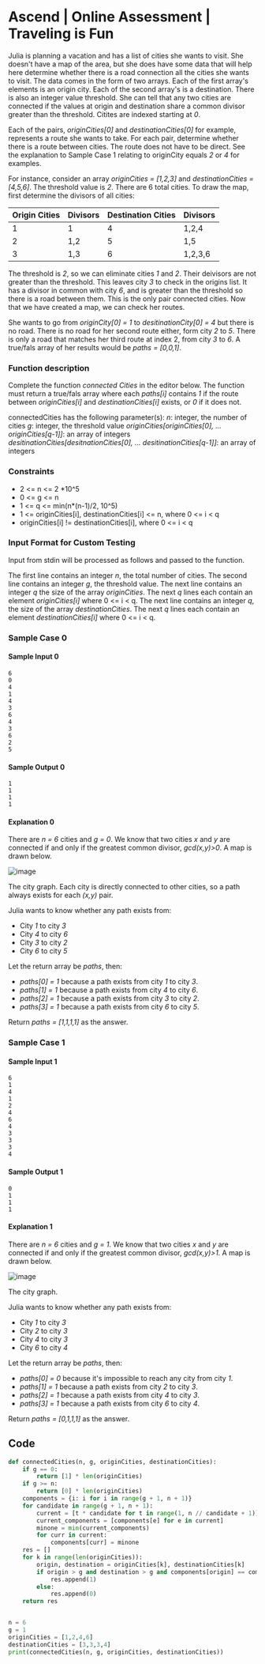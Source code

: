 # Ascend | Online Assessment | Traveling is Fun

Julia is planning a vacation and has a list of cities she wants to visit. She doesn't have a map of the area, but she does have some data that will help here determine whether there is a road connection all the cities she wants to visit. The data comes in the form of two arrays. Each of the first array's elements is an origin city. Each of the second array's is a destination. There is also an integer value threshold. She can tell that any two cities are connected if the values at origin and destination share a common divisor greater than the threshold. Citites are indexed starting at *0*.



Each of the pairs, *originCities[0]* and *destinationCities[0]* for example, represents a route she wants to take. For each pair, determine whether there is a route between cities. The route does not have to be direct. See the explanation to Sample Case 1 relating to originCity equals *2* or *4* for examples.



For instance, consider an array *originCities = [1,2,3]* and *destinationCities = [4,5,6]*. The threshold value is *2*. There are 6 total cities. To draw the map, first determine the divisors of all cities:



| Origin Cities | Divisors | Destination Cities | Divisors |
| ------------- | -------- | ------------------ | -------- |
| 1             | 1        | 4                  | 1,2,4    |
| 2             | 1,2      | 5                  | 1,5      |
| 3             | 1,3      | 6                  | 1,2,3,6  |



The threshold is *2*, so we can eliminate cities *1* and *2*. Their deivisors are not greater than the threshold. This leaves city *3* to check in the origins list. It has a divisor in common with city *6*, and is greater than the threshold so there is a road between them. This is the only pair connected cities. Now that we have created a map, we can check her routes.



She wants to go from *originCity[0] = 1* to *desitinationCity[0] = 4* but there is no road. There is no road for her second route either, form city *2* to *5*. There is only a road that matches her third route at index 2, from city *3* to *6*. A true/fals array of her results would be *paths = [0,0,1]*.



### Function description



Complete the function *connected Cities* in the editor below. The function must return a true/fals array where each *paths[i]* contains *1* if the route between *originCities[i]* and *destinationCities[i]* exists, or *0* if it does not.



connectedCities has the following parameter(s):
*n*: integer, the number of cities
*g*: integer, the threshold value
*originCities[originCities[0], ... originCities[q-1]]*: an array of integers
*desitinationCities[desitnationCities[0], ... desitinationCities[q-1]]*: an array of integers



### Constraints

- 2 <= n <= 2 *10^5
- 0 <= g <= n
- 1 <= q <= min(n*(n-1)/2, 10^5)
- 1 <= originCities[i], destinationCities[i] <= n, where 0 <= i < q
- originCities[i] != destinationCities[i], where 0 <= i < q

### Input Format for Custom Testing



Input from stdin will be processed as follows and passed to the function.



The first line contains an integer *n*, the total number of cities.
The second line contains an integer *g*, the threshold value.
The next line contains an integer *q* the size of the array *originCities*.
The next *q* lines each contain an element *originCities[i]* where 0 <= i < q.
The next line contains an integer *q*, the size of the array *destinationCities*.
The next *q* lines each contain an element *destinationCities[i]* where 0 <= i < q.



### Sample Case 0

#### Sample Input 0

```
6
0
4
1
4
3
6
4
3
6
2
5
```

#### Sample Output 0

```
1
1
1
1
```

#### Explanation 0



There are *n = 6* cities and *g = 0*. We know that two cities *x* and *y* are connected if and only if the greatest common divisor, *gcd(x,y)>0*. A map is drawn below.



![image](https://assets.leetcode.com/users/mathiasarens/image_1544235393.png)



The city graph. Each city is directly connected to other cities, so a path always exists for each *(x,y)* pair.



Julia wants to know whether any path exists from:



- City *1* to city *3*
- City *4* to city *6*
- City *3* to city *2*
- City *6* to city *5*



Let the return array be *paths*, then:



- *paths[0] = 1* because a path exists from city *1* to city *3*.
- *paths[1] = 1* because a path exists from city *4* to city *6*.
- *paths[2] = 1* because a path exists from city *3* to city *2*.
- *paths[3] = 1* because a path exists from city *6* to city *5*.



Return *paths = [1,1,1,1]* as the answer.



### Sample Case 1

#### Sample Input 1

```
6
1
4
1
2
4
6
4
3
3
3
4
```

#### Sample Output 1

```
0
1
1
1
```

#### Explanation 1



There are *n = 6* cities and *g = 1*. We know that two cities *x* and *y* are connected if and only if the greatest common divisor, *gcd(x,y)>1*. A map is drawn below.



![image](https://assets.leetcode.com/users/mathiasarens/image_1544235400.png)



The city graph.



Julia wants to know whether any path exists from:



- City *1* to city *3*
- City *2* to city *3*
- City *4* to city *3*
- City *6* to city *4*



Let the return array be *paths*, then:



- *paths[0] = 0* because it's impossible to reach any city from city *1*.
- *paths[1] = 1* because a path exists from city *2* to city *3*.
- *paths[2] = 1* because a path exists from city *4* to city *3*.
- *paths[3] = 1* because a path exists from city *6* to city *4*.



Return *paths = [0,1,1,1]* as the answer.



## Code

```python
def connectedCities(n, g, originCities, destinationCities):
    if g == 0:
        return [1] * len(originCities)
    if g >= n:
        return [0] * len(originCities)
    components = {i: i for i in range(g + 1, n + 1)}
    for candidate in range(g + 1, n + 1):
        current = [t * candidate for t in range(1, n // candidate + 1)]
        current_components = [components[e] for e in current]
        minone = min(current_components)
        for curr in current:
            components[curr] = minone
    res = []
    for k in range(len(originCities)):
        origin, destination = originCities[k], destinationCities[k]
        if origin > g and destination > g and components[origin] == components[destination]:
            res.append(1)
        else:
            res.append(0)
    return res


n = 6
g = 1
originCities = [1,2,4,6]
destinationCities = [3,3,3,4]
print(connectedCities(n, g, originCities, destinationCities))
```

